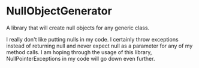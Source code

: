 # NullObjectGenerator
A library that will create null objects for any generic class.

I really don't like putting nulls in my code. I certainly throw exceptions instead of returning null and never expect
null as a parameter for any of my method calls. I am hoping through the usage of this library, NullPointerExceptions in 
my code will go down even further.
